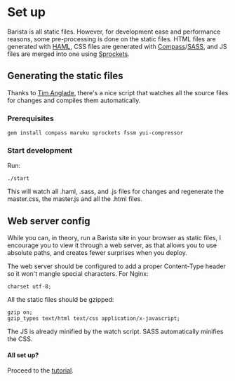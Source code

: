 # Set up

Barista is all static files. However, for development ease and
performance reasons, some pre-processing is done on the static
files. HTML files are generated with [HAML](http://haml-lang.com/),
CSS files are generated with
[Compass](http://compass-style.org)/[SASS](http://sass-lang.com/), and
JS files are merged into one using
[Sprockets](http://getsprockets.org/).

## Generating the static files

Thanks to [Tim Anglade](http://github.com/timanglade), there's a nice
script that watches all the source files for changes and compiles them
automatically.

### Prerequisites

    gem install compass maruku sprockets fssm yui-compressor

### Start development

Run:

    ./start

This will watch all .haml, .sass, and .js files for changes and
regenerate the master.css, the master.js and all the .html files.

## Web server config

While you can, in theory, run a Barista site in your browser as
static files, I encourage you to view it through a web server, as
that allows you to use absolute paths, and creates fewer surprises
when you deploy.

The web server should be configured to add a proper Content-Type
header so it won't mangle special characters. For Nginx:

    charset utf-8;

All the static files should be gzipped:

    gzip on;
    gzip_types text/html text/css application/x-javascript;

The JS is already minified by the watch script. SASS automatically minifies the CSS.

#### All set up?

Proceed to the [tutorial](barista/blob/master/TUTORIAL.md).